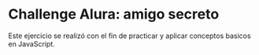 <h1> Challenge Alura: amigo secreto</h1>

<p>Este ejercicio se realizó con el fin de practicar y aplicar conceptos basicos en JavaScript.</p>
